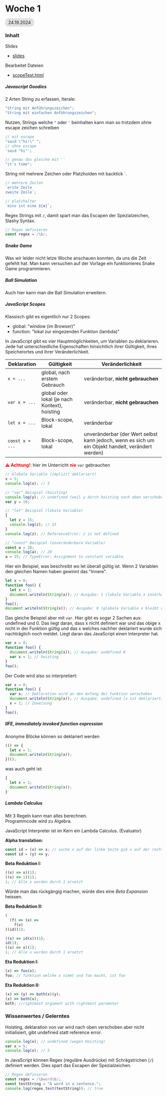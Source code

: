 # Woche 1

<span style="background-color: #e0e0e0; border-radius: 10px; padding: 5px 10px;">24.19.2024</span>

### Inhalt

Slides

- [slides](WebProgramming_2_Lambda.pdf)

Bearbeitet Dateien

- [scopeTest.html](./scopeTest.html)

##### Javascript Goodies

2 Arten String zu erfassen, Iterale:

```javascript
"String mit Anführungszeichen";
"String mit einfachen Anführungszeichen";
```

Nutzen, Strings welche `"` oder `'` beinhalten kann man so trotzdem ohne escape zeichen schreiben

```javascript
// mit escape
"said \"hi!\" ";
// ohne escape
'said "hi"';

// genau das gleiche mit ''
"it's time";
```

String mit mehrere Zeichen oder Platzholden mit backtick `.

```javascript
// mehrere Zeilen
`erste Zeile
zweite Zeile`;

// platzhalter
`eins ist eine ${x}`;
```

Regex Strings mit `/`, damit spart man das Escapen der Spezialzeichen, Slashy Syntax.

```javascript
// Regex definieren
const regex = /\b/;
```

##### Snake Game

Was wir leider nicht letze Woche anschauen konnten, da uns die Zeit gefehlt hat. Man kann versuchen auf der Vorlage ein funktionieres Snake Game programmieren.

##### Ball Simulation

Auch hier kann man die Ball Simulation erweitern.

##### JavaScript Scopes

Klassisch gibt es eigentlich nur 2 Scopes:

- global: "window (im Browser)"
- function: "lokal zur eingezenden Funktion (lambda)"

In JavaScript gibt es vier Hauptmöglichkeiten, um Variablen zu deklarieren. Jede hat unterschiedliche Eigenschaften hinsichtlich ihrer Gültigkeit, ihres Speicherortes und ihrer Veränderlichkeit.

| Deklaration     | Gültigkeit                                    | Veränderlichkeit                                                                                  |
| --------------- | --------------------------------------------- | ------------------------------------------------------------------------------------------------- |
| `x = ...`       | global, nach erstem Gebrauch                  | veränderbar, **nicht gebrauchen**                                                                 |
| `var x = ...`   | global oder lokal (je nach Kontext), hoisting | veränderbar, **nicht gebrauchen**                                                                 |
| `let x = ...`   | Block-scope, lokal                            | veränderbar                                                                                       |
| `const x = ...` | Block-scope, lokal                            | unveränderbar (der Wert selbst kann jedoch, wenn es sich um ein Objekt handelt, verändert werden) |

<span style="color: red; font-weight: bold;">&#9888; Achtung!</span>: hier im Unterricht <span style="color: red; font-weight: bold;">nie</span> `var` gebrauchen

```javascript
// Globale Variable (implizit deklariert)
x = 5;
console.log(x); // 5

// "var" Beispiel (hoisting)
console.log(y); // undefined (weil y durch hoisting nach oben verschoben wird)
var y = 10;

// "let" Beispiel (lokale Variable)
{
  let z = 15;
  console.log(z); // 15
}
console.log(z); // ReferenceError: z is not defined

// "const" Beispiel (unveränderbare Variable)
const a = 20;
console.log(a); // 20
a = 25; // TypeError: Assignment to constant variable.
```

Hier ein Beispiel, was beschreibt wo let überall gültig ist. Wenn 2 Variablen den gleichen Namen haben gewinnt das "Innere".

```javascript
let x = 0;
function foo() {
  let x = 1;
  document.writeln(String(x)); // Ausgabe: 1 (lokale Variable x innerhalb der Funktion)
}
foo();
document.writeln(String(x)); // Ausgabe: 0 (globale Variable x bleibt unverändert)
```

Das gleiche Beispiel aber mit `var`. Hier gibt es sogar 2 Sachen aus: undefined und 0. Das liegt daran, dass x nicht definiert war und das obige x nicht in der Funktion gültig und das x welches nachher deklariert wurde sich nachträglich noch meldet. Liegt daran das JavaScript einen Interpreter hat.

```javascript
var x = 0;
function foo() {
  document.writeln(String(x)); // Ausgabe: undefined 0
  var x = 1; // hoisting
}
foo();
```

Der Code wird also so interpretiert:

```javascript
var x = 0;
function foo() {
  var x; // Deklaration wird an den Anfang der Funktion verschoben
  document.writeln(String(x)); // Ausgabe: undefined (x ist deklariert, aber noch nicht zugewiesen)
  x = 1; // Zuweisung
}
foo();
```

##### IIFE, immediately invoked function expression

Anonyme Blöcke können so deklariert werden

```javascript
(() => {
  let x = 1;
  document.writeln(String(x));
})();
```

was auch geht ist:

```javascript
{
  let x = 1;
  document.writeln(String(x));
}
```

##### Lambda Calculus

Mit 3 Regeln kann man alles berechnen. <br>
Programmcode wird zu Algebra.

JavaScript Interpreter ist im Kern ein Lambda Calculus. (Evaluator)

**Alpha translation:**

```javascript
const id = (x) => x; // suche x auf der linke Seite gib x auf der rechten Seite
const id = (y) => y;
```

**Beta Reduktion I:**

```javascript
((x) => x)(1);
((x) => 1)(1);
1; // Alle x wurden durch 1 ersetzt
```

Würde man das rückgängig machen, würde dies eine _Beta Expansion_ heissen.

**Beta Reduktion II:**

```javascript
(
  (f) => (x) =>
    f(x)
)(id)(1);

((x) => id(x))(1);
id(1);
((x) => x)(1);
1; // Alle x wurden durch 1 ersetzt
```

**Eta Reduktion I:**

```javascript
(x) => foo(x);
foo; // funktion welche x nimmt und foo macht, ist foo
```

**Eta Reduktion II:**

```javascript
(x) => (y) => both(x)(y);
(x) => both(x);
both; //rightmost argument with rightmost parameter
```

### Wissenwertes / Gelerntes

Hoisting, deklaration von var wird nach oben verschoben aber nicht initialisiert, gibt undefined statt reference error.

```javascript
console.log(x); // undefined (wegen Hoisting)
var x = 5;
console.log(x); // 5
```

In JavaScript können Regex (reguläre Ausdrücke) mit Schrägstrichen (`/`) definiert werden. Dies spart das Escapen der Spezialzeichen.

```javascript
// Regex definieren
const regex = /\bword\b/;
const testString = "A word in a sentence.";
console.log(regex.test(testString)); // true
```
